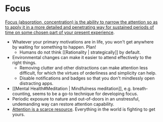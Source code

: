 # Focus

[Focus (absorption, concentration) is the ability to narrow the attention so as to apply it in a more detailed and penetrating way for sustained periods of time on some chosen part of your present experience](https://www.lesswrong.com/s/xqgwpmwDYsn8osoje/p/35eEHAXis3jMqETod).

- Whatever your primary motivations are in life, you won't get anywhere by waiting for something to happen. Plan!
	- Humans do not think [[Rationality | strategically]] by default.
- Environmental changes can make it easier to attend effectively to the right things.
	- Removing clutter and other distractions can make attention less difficult, for which the virtues of orderliness and simplicity can help.
	- Disable notifications and badges so that you don't mindlessly open distracting apps.
- [[Mental Health#Meditation | Mindfulness meditation]], e.g. breath-counting, seems to be a go-to technique for developing focus.
- Periodic exposure to nature and out-of-doors in an unstressful, undemanding way can restore attention capability.
- [Attention is a scarce resource](https://youtu.be/ZWI4_Oe-Qbs). Everything in the world is fighting to get yours.
